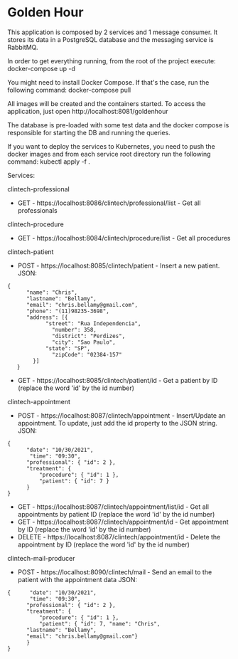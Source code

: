 # Golden Hour

This application is composed by 2 services and 1 message consumer. It stores its data in a PostgreSQL database and the messaging service is RabbitMQ.

In order to get everything running, from the root of the project execute:
docker-compose up -d

You might need to install Docker Compose. If that's the case, run the following command: docker-compose pull

All images will be created and the containers started.
To access the application, just open http://localhost:8081/goldenhour

The database is pre-loaded with some test data and the docker compose is responsible for starting the DB and running the queries.

If you want to deploy the services to Kubernetes, you need to push the docker images and from each service root directory run the following command:
kubectl apply -f .

Services:

clintech-professional
- GET - https://localhost:8086/clintech/professional/list - Get all professionals

clintech-procedure
- GET - https://localhost:8084/clintech/procedure/list - Get all procedures

clintech-patient
- POST - https://localhost:8085/clintech/patient - Insert a new patient. JSON:

```
{
      "name": "Chris",
      "lastname": "Bellamy",
      "email": "chris.bellamy@gmail.com",
      "phone": "(11)98235-3698",
      "address": [{
      		"street": "Rua Independencia",
	          "number": 358,
	          "district": "Perdizes",
	          "city": "Sao Paulo",
			"state": "SP",
	          "zipCode": "02384-157"
      	}]
   }
```

- GET - https://localhost:8085/clintech/patient/id - Get a patient by ID (replace the word 'id' by the id number)

clintech-appointment
- POST - https://localhost:8087/clintech/appointment - Insert/Update an appointment. To update, just add the id property to the JSON string. JSON:

```
{
      "date": "10/30/2021",
	   "time": "09:30",
      "professional": { "id": 2 },
      "treatment": {
          "procedure": { "id": 1 },
          "patient": { "id": 7 }
      }
}
```

- GET - https://localhost:8087/clintech/appointment/list/id - Get all appointments by patient ID (replace the word 'id' by the id number)
- GET - https://localhost:8087/clintech/appointment/id - Get appointment by ID (replace the word 'id' by the id number)
- DELETE - https://localhost:8087/clintech/appointment/id - Delete the appointment by ID (replace the word 'id' by the id number)

clintech-mail-producer

- POST - https://localhost:8090/clintech/mail - Send an email to the patient with the appointment data
JSON:

```
{      "date": "10/30/2021",
       "time": "09:30",
      "professional": { "id": 2 },
      "treatment": {
          "procedure": { "id": 1 },
          "patient": { "id": 7, "name": "Chris",
      "lastname": "Bellamy",
      "email": "chris.bellamy@gmail.com"}
      }
}
```